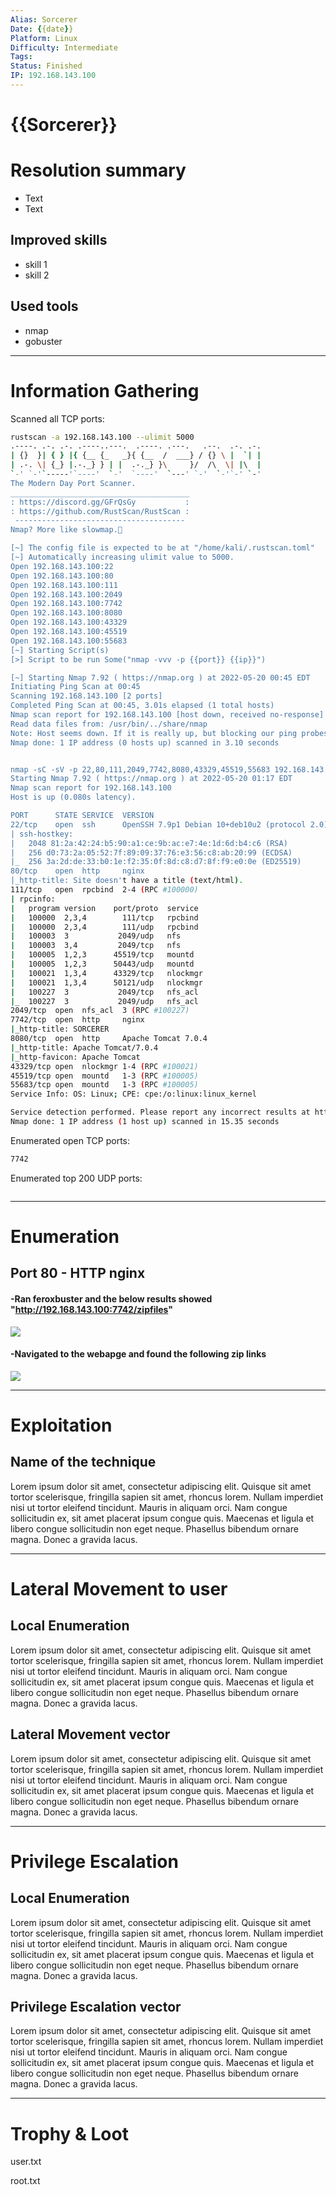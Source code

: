 ```yaml
---
Alias: Sorcerer
Date: {{date}}
Platform: Linux
Difficulty: Intermediate
Tags:
Status: Finished
IP: 192.168.143.100
---
```


# {{Sorcerer}}


# Resolution summary
- Text
- Text

## Improved skills
- skill 1
- skill 2

## Used tools
- nmap
- gobuster

---

# Information Gathering
Scanned all TCP ports:
```bash
rustscan -a 192.168.143.100 --ulimit 5000                                                                   (master✱) 
.----. .-. .-. .----..---.  .----. .---.   .--.  .-. .-.
| {}  }| { } |{ {__ {_   _}{ {__  /  ___} / {} \ |  `| |
| .-. \| {_} |.-._} } | |  .-._} }\     }/  /\  \| |\  |
`-' `-'`-----'`----'  `-'  `----'  `---' `-'  `-'`-' `-'
The Modern Day Port Scanner.
________________________________________
: https://discord.gg/GFrQsGy           :
: https://github.com/RustScan/RustScan :
 --------------------------------------
Nmap? More like slowmap.🐢

[~] The config file is expected to be at "/home/kali/.rustscan.toml"
[~] Automatically increasing ulimit value to 5000.
Open 192.168.143.100:22
Open 192.168.143.100:80
Open 192.168.143.100:111
Open 192.168.143.100:2049
Open 192.168.143.100:7742
Open 192.168.143.100:8080
Open 192.168.143.100:43329
Open 192.168.143.100:45519
Open 192.168.143.100:55683
[~] Starting Script(s)
[>] Script to be run Some("nmap -vvv -p {{port}} {{ip}}")

[~] Starting Nmap 7.92 ( https://nmap.org ) at 2022-05-20 00:45 EDT
Initiating Ping Scan at 00:45
Scanning 192.168.143.100 [2 ports]
Completed Ping Scan at 00:45, 3.01s elapsed (1 total hosts)
Nmap scan report for 192.168.143.100 [host down, received no-response]
Read data files from: /usr/bin/../share/nmap
Note: Host seems down. If it is really up, but blocking our ping probes, try -Pn
Nmap done: 1 IP address (0 hosts up) scanned in 3.10 seconds


nmap -sC -sV -p 22,80,111,2049,7742,8080,43329,45519,55683 192.168.143.100                                  (master✱) 
Starting Nmap 7.92 ( https://nmap.org ) at 2022-05-20 01:17 EDT
Nmap scan report for 192.168.143.100
Host is up (0.080s latency).

PORT      STATE SERVICE  VERSION
22/tcp    open  ssh      OpenSSH 7.9p1 Debian 10+deb10u2 (protocol 2.0)
| ssh-hostkey: 
|   2048 81:2a:42:24:b5:90:a1:ce:9b:ac:e7:4e:1d:6d:b4:c6 (RSA)
|   256 d0:73:2a:05:52:7f:89:09:37:76:e3:56:c8:ab:20:99 (ECDSA)
|_  256 3a:2d:de:33:b0:1e:f2:35:0f:8d:c8:d7:8f:f9:e0:0e (ED25519)
80/tcp    open  http     nginx
|_http-title: Site doesn't have a title (text/html).
111/tcp   open  rpcbind  2-4 (RPC #100000)
| rpcinfo: 
|   program version    port/proto  service
|   100000  2,3,4        111/tcp   rpcbind
|   100000  2,3,4        111/udp   rpcbind
|   100003  3           2049/udp   nfs
|   100003  3,4         2049/tcp   nfs
|   100005  1,2,3      45519/tcp   mountd
|   100005  1,2,3      50443/udp   mountd
|   100021  1,3,4      43329/tcp   nlockmgr
|   100021  1,3,4      50121/udp   nlockmgr
|   100227  3           2049/tcp   nfs_acl
|_  100227  3           2049/udp   nfs_acl
2049/tcp  open  nfs_acl  3 (RPC #100227)
7742/tcp  open  http     nginx
|_http-title: SORCERER
8080/tcp  open  http     Apache Tomcat 7.0.4
|_http-title: Apache Tomcat/7.0.4
|_http-favicon: Apache Tomcat
43329/tcp open  nlockmgr 1-4 (RPC #100021)
45519/tcp open  mountd   1-3 (RPC #100005)
55683/tcp open  mountd   1-3 (RPC #100005)
Service Info: OS: Linux; CPE: cpe:/o:linux:linux_kernel

Service detection performed. Please report any incorrect results at https://nmap.org/submit/ .
Nmap done: 1 IP address (1 host up) scanned in 15.35 seconds
```

Enumerated open TCP ports:
```bash
7742
```

Enumerated top 200 UDP ports:
```bash

```

---

# Enumeration
## Port 80 - HTTP nginx

#### -Ran feroxbuster and the below results showed "http://192.168.143.100:7742/zipfiles"

![](Pasted%20image%2020221109124628.png)

#### -Navigated to the webapge and found the following zip links

![](Pasted%20image%2020221109124738.png)


---

# Exploitation
## Name of the technique
Lorem ipsum dolor sit amet, consectetur adipiscing elit. Quisque sit amet tortor scelerisque, fringilla sapien sit amet, rhoncus lorem. Nullam imperdiet nisi ut tortor eleifend tincidunt. Mauris in aliquam orci. Nam congue sollicitudin ex, sit amet placerat ipsum congue quis. Maecenas et ligula et libero congue sollicitudin non eget neque. Phasellus bibendum ornare magna. Donec a gravida lacus.

---

# Lateral Movement to user
## Local Enumeration
Lorem ipsum dolor sit amet, consectetur adipiscing elit. Quisque sit amet tortor scelerisque, fringilla sapien sit amet, rhoncus lorem. Nullam imperdiet nisi ut tortor eleifend tincidunt. Mauris in aliquam orci. Nam congue sollicitudin ex, sit amet placerat ipsum congue quis. Maecenas et ligula et libero congue sollicitudin non eget neque. Phasellus bibendum ornare magna. Donec a gravida lacus.

## Lateral Movement vector
Lorem ipsum dolor sit amet, consectetur adipiscing elit. Quisque sit amet tortor scelerisque, fringilla sapien sit amet, rhoncus lorem. Nullam imperdiet nisi ut tortor eleifend tincidunt. Mauris in aliquam orci. Nam congue sollicitudin ex, sit amet placerat ipsum congue quis. Maecenas et ligula et libero congue sollicitudin non eget neque. Phasellus bibendum ornare magna. Donec a gravida lacus.

---

# Privilege Escalation
## Local Enumeration
Lorem ipsum dolor sit amet, consectetur adipiscing elit. Quisque sit amet tortor scelerisque, fringilla sapien sit amet, rhoncus lorem. Nullam imperdiet nisi ut tortor eleifend tincidunt. Mauris in aliquam orci. Nam congue sollicitudin ex, sit amet placerat ipsum congue quis. Maecenas et ligula et libero congue sollicitudin non eget neque. Phasellus bibendum ornare magna. Donec a gravida lacus.

## Privilege Escalation vector
Lorem ipsum dolor sit amet, consectetur adipiscing elit. Quisque sit amet tortor scelerisque, fringilla sapien sit amet, rhoncus lorem. Nullam imperdiet nisi ut tortor eleifend tincidunt. Mauris in aliquam orci. Nam congue sollicitudin ex, sit amet placerat ipsum congue quis. Maecenas et ligula et libero congue sollicitudin non eget neque. Phasellus bibendum ornare magna. Donec a gravida lacus.

---

# Trophy & Loot
user.txt

root.txt